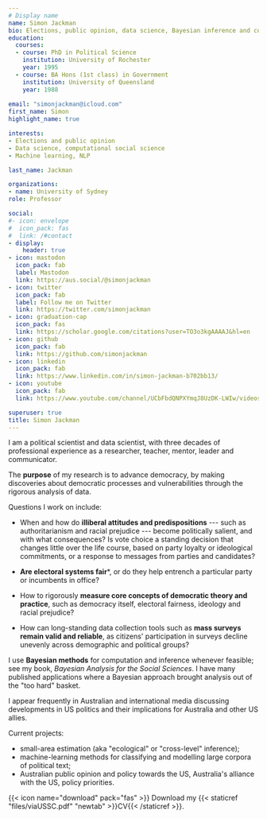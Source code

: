 ```yaml
---
# Display name
name: Simon Jackman
bio: Elections, public opinion, data science, Bayesian inference and computation, data viz.
education:
  courses:
  - course: PhD in Political Science
    institution: University of Rochester
    year: 1995
  - course: BA Hons (1st class) in Government
    institution: University of Queensland
    year: 1988
    
email: "simonjackman@icloud.com"
first_name: Simon
highlight_name: true

interests:
- Elections and public opinion
- Data science, computational social science
- Machine learning, NLP

last_name: Jackman

organizations:
- name: University of Sydney
role: Professor

social:
#- icon: envelope
#  icon_pack: fas
#  link: /#contact
- display:
    header: true
- icon: mastodon
  icon_pack: fab
  label: Mastodon
  link: https://aus.social/@simonjackman
- icon: twitter
  icon_pack: fab
  label: Follow me on Twitter
  link: https://twitter.com/simonjackman
- icon: graduation-cap
  icon_pack: fas
  link: https://scholar.google.com/citations?user=TO3o3kgAAAAJ&hl=en
- icon: github
  icon_pack: fab
  link: https://github.com/simonjackman
- icon: linkedin
  icon_pack: fab
  link: https://www.linkedin.com/in/simon-jackman-b702bb13/
- icon: youtube
  icon_pack: fab
  link: https://www.youtube.com/channel/UCbFbdQNPXYmqJ8UzDK-LWIw/videos

superuser: true
title: Simon Jackman
---
```


I am a political scientist and data scientist, with three decades of professional experience as a researcher, teacher, mentor, leader and communicator.

The **purpose** of my research is to advance democracy, by making discoveries about democratic processes and vulnerabilities through the rigorous analysis of data.

Questions I work on include: 

- When and how do **illiberal attitudes and predispositions** --- such as authoritarianism and racial prejudice --- become politically salient, and with what consequences?  Is vote choice a standing decision that changes little over the life course, based on party loyalty or ideological commitments, or a response to messages from parties and candidates?

- **Are electoral systems fair***, or do they help entrench a particular party or incumbents in office?

- How to rigorously **measure core concepts of democratic theory and practice**, such as democracy itself, electoral fairness, ideology and racial prejudice? 

- How can long-standing data collection tools such as **mass surveys remain valid and reliable**, as citizens' participation in surveys decline unevenly across demographic and political groups?

I use **Bayesian methods** for computation and inference whenever feasible; see my book, _Bayesian Analysis for the Social Sciences_.   I have many published applications where a Bayesian approach brought analysis out of the "too hard" basket.

I appear frequently in Australian and international media discussing developments in US politics and their implications for Australia and other US allies.

Current projects:

- small-area estimation (aka "ecological" or "cross-level" inference); 
- machine-learning methods for classifying and modelling large corpora of political text;
- Australian public opinion and policy towards the US, Australia's alliance with the US, policy priorities.

{{< icon name="download" pack="fas" >}} Download my {{< staticref "files/viaUSSC.pdf" "newtab" >}}CV{{< /staticref >}}.
